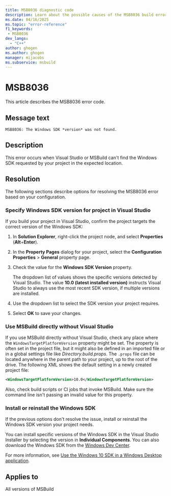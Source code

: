 ```yaml
---
title: MSB8036 diagnostic code
description: Learn about the possible causes of the MSB8036 build error and get troubleshooting tips.
ms.date: 04/16/2025
ms.topic: "error-reference"
f1_keywords:
 - MSB8036
dev_langs:
  - "C++"
author: ghogen
ms.author: ghogen
manager: mijacobs
ms.subservice: msbuild
---
```

# MSB8036

This article describes the MSB8036 error code.

## Message text

`MSB8036: The Windows SDK *version* was not found.`

## Description

This error occurs when Visual Studio or MSBuild can't find the Windows SDK requested by your project in the expected location.

## Resolution

The following sections describe options for resolving the MSB8036 error based on your configuration.

### Specify Windows SDK version for project in Visual Studio

If you build your project in Visual Studio, confirm the project targets the correct version of the Windows SDK:

1. In **Solution Explorer**, right-click the project node, and select **Properties** (**Alt**+**Enter**).
1. In the **Property Pages** dialog for your project, select the **Configuration Properties** > **General** property page.
1. Check the value for the **Windows SDK Version** property.

   The dropdown list of values shows the specific versions detected by Visual Studio. The value **10.0 (latest installed version)** instructs Visual Studio to always use the most recent SDK version, if multiple versions are installed.

1. Use the dropdown list to select the SDK version your project requires.
1. Select **OK** to save your changes.

### Use MSBuild directly without Visual Studio

If you use MSBuild directly without Visual Studio, check any place where the `WindowsTargetPlatformVersion` property might be set. The property is often set in the project file, but it might also be defined in an imported file or in a global settings file like *Directory.build.props*. The `.props` file can be located anywhere in the parent path to your project, up to the root of the drive. The following XML shows the default setting in a newly created project file:

```xml
<WindowsTargetPlatformVersion>10.0</WindowsTargetPlatformVersion>
```

Also, check build scripts or CI jobs that invoke MSBuild. Make sure the command line isn't passing an invalid value for this property.

### Install or reinstall the Windows SDK

If the previous options don't resolve the issue, install or reinstall the Windows SDK version your project needs.

You can install specific versions of the Windows SDK in the Visual Studio Installer by selecting the version in **Individual Components**. You can also download the Windows SDK from the [Windows Dev Center](https://developer.microsoft.com/windows/downloads/windows-sdk/).

For more information, see [Use the Windows 10 SDK in a Windows Desktop application](/cpp/windows/how-to-use-the-windows-10-sdk-in-a-windows-desktop-application).

## Applies to

All versions of MSBuild